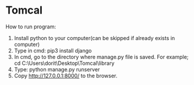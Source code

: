 # Tomcal

How to run program:
1. Install python to your computer(can be skipped if already exists in computer)
2. Type in cmd: pip3 install django
3. In cmd, go to the directory where manage.py file is saved. For example; cd C:\Users\dorit\Desktop\Tomcal\library
4. Type: python manage.py runserver
5. Copy http://127.0.0.1:8000/ to the browser.
